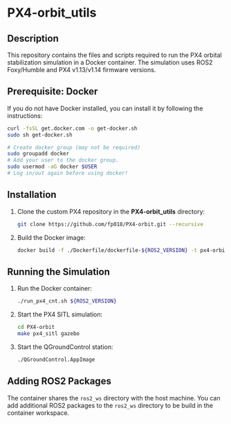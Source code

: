 
# PX4-orbit_utils

## Description
This repository contains the files and scripts required to run the PX4 orbital stabilization simulation in a Docker container. The simulation uses ROS2 Foxy/Humble and PX4 v1.13/v1.14 firmware versions.


## Prerequisite: Docker

If you do not have Docker installed, you can install it by following the instructions: 
```sh
curl -fsSL get.docker.com -o get-docker.sh
sudo sh get-docker.sh
```
``` sh
# Create docker group (may not be required)
sudo groupadd docker
# Add your user to the docker group.
sudo usermod -aG docker $USER
# Log in/out again before using docker!
```

## Installation

1. Clone the custom PX4 repository in the **PX4-orbit_utils** directory:
   ```sh
   git clone https://github.com/fp018/PX4-orbit.git --recursive
   ```

2. Build the Docker image:
   ```sh
   docker build -f ./Dockerfile/dockerfile-${ROS2_VERSION} -t px4-orbit-ros2-${ROS2_VERSION} .
   ```

## Running the Simulation
1. Run the Docker container:
   ```sh
   ./run_px4_cnt.sh ${ROS2_VERSION}
   ```
2. Start the PX4 SITL simulation:
   ```sh
   cd PX4-orbit 
   make px4_sitl gazebo
   ```
3. Start the QGroundControl station:
   ```sh
   ./QGroundControl.AppImage
   ```

## Adding ROS2 Packages

The container shares the `ros2_ws` directory with the host machine. You can add additional ROS2 packages to the `ros2_ws` directory to be build in the container workspace.

